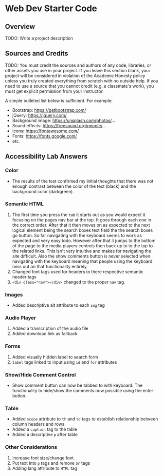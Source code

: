 # Web Dev Starter Code

## Overview

TODO: Write a project description

## Sources and Credits

TODO: You must credit the sources and authors of any code, libraries, or other
assets you use in your project. If you leave this section blank, your project
will be considered in violation of the Academic Honesty policy unless you truly
created everything from scratch with no outside help. If you need to use a
source that you cannot credit (e.g. a classmate's work), you must get explicit
permission from your instructor.

A simple bulleted list below is sufficient. For example:

- Bootstrap: https://getbootstrap.com/
- jQuery: https://jquery.com/
- Background image: https://unsplash.com/photos/...
- Sound effects: https://freesound.org/people/...
- Icons: https://fontawesome.com/
- Fonts: https://fonts.google.com/
- etc.

## Accessibility Lab Answers
### Color
- The results of the test confirmed my initial thoughts that there was not enough contrast between the color of the text (black) and the background color (darkgreen).  

### Semantic HTML
1. The first time you press the `tab` it starts out as you would expect it focusing on the pages nav bar at the top. It goes through each one in the correct order. After that it then moves on as expected to the next logical element being the search boxes text field the the search boxes go button. So far navigating with the keyboard seems to work as expected and very easy todo. However after that it jumps to the bottom of the page to the media players controls then back up to to the top to the related links. This isn't very intuitive and makes for navigating the site difficult. Also the show comments button is never selected when navigating with the keyboard meaning that people using the keyboard miss out on that functionality entirely. 
2. Changed font tags used for headers to there respective semantic header tags
3. `<div class="nav"></div>` changed to the proper `nav` tag. 

### Images
- Added descriptive alt attribute to each `img` tag

### Audio Player
1. Added a transcription of the audio file 
2. Added download link as fallback 

### Forms
1. Added visually hidden label to search form
2. `label` tags linked to input using `id` and `for` attributes

### Show/Hide Comment Control
- Show comment button can now be tabbed to with keyboard. The functionality to hide/show the comments now possible using the enter button.

### Table
- Added `scope` attribute to `th` and `td` tags to establish relationship between column headers and rows. 
- Added a `caption` tag to the table
- Added a descriptive `p` after table

### Other Considerations
1. Increase font size/change font.
2. Put text into `p` tags and remove `br` tags
3. Adding lang attribute to `HTML` tag
